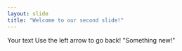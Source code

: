 ```yaml
---
layout: slide
title: "Welcome to our second slide!"
---
```

Your text
Use the left arrow to go back! "Something new!"